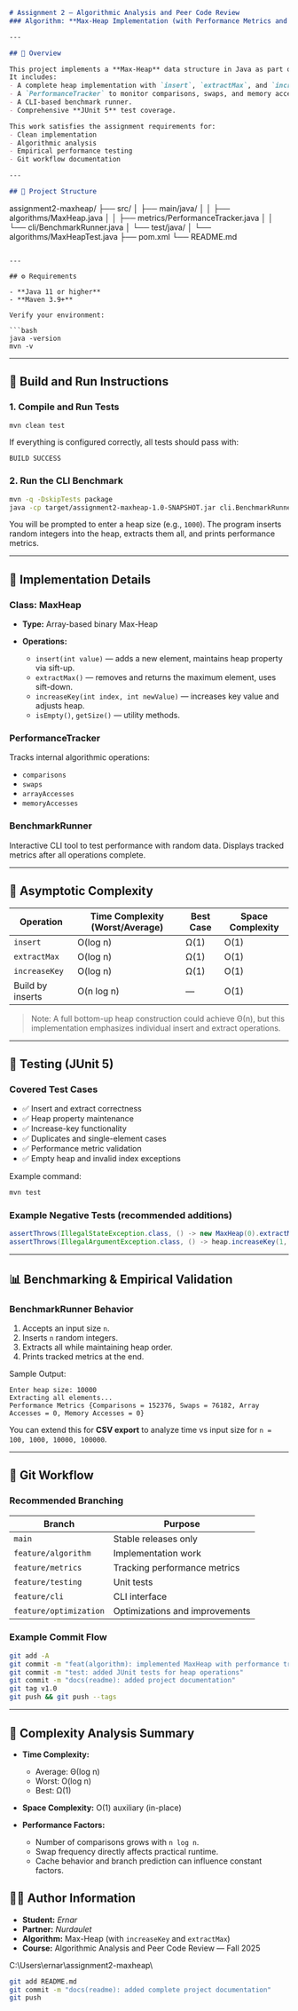 
```markdown
# Assignment 2 – Algorithmic Analysis and Peer Code Review  
### Algorithm: **Max-Heap Implementation (with Performance Metrics and CLI Benchmark)**

---

## 📘 Overview

This project implements a **Max-Heap** data structure in Java as part of **Assignment 2**.  
It includes:
- A complete heap implementation with `insert`, `extractMax`, and `increaseKey`.
- A `PerformanceTracker` to monitor comparisons, swaps, and memory accesses.
- A CLI-based benchmark runner.
- Comprehensive **JUnit 5** test coverage.

This work satisfies the assignment requirements for:
- Clean implementation
- Algorithmic analysis
- Empirical performance testing
- Git workflow documentation

---

## 📁 Project Structure

```

assignment2-maxheap/
├── src/
│   ├── main/java/
│   │   ├── algorithms/MaxHeap.java
│   │   ├── metrics/PerformanceTracker.java
│   │   └── cli/BenchmarkRunner.java
│   └── test/java/
│       └── algorithms/MaxHeapTest.java
├── pom.xml
└── README.md

````

---

## ⚙️ Requirements

- **Java 11 or higher**
- **Maven 3.9+**

Verify your environment:

```bash
java -version
mvn -v
````

---

## 🧩 Build and Run Instructions

### 1. Compile and Run Tests

```bash
mvn clean test
```

If everything is configured correctly, all tests should pass with:

```
BUILD SUCCESS
```

### 2. Run the CLI Benchmark

```bash
mvn -q -DskipTests package
java -cp target/assignment2-maxheap-1.0-SNAPSHOT.jar cli.BenchmarkRunner
```

You will be prompted to enter a heap size (e.g., `1000`).
The program inserts random integers into the heap, extracts them all, and prints performance metrics.

---

## 🧮 Implementation Details

### **Class: MaxHeap**

* **Type:** Array-based binary Max-Heap
* **Operations:**

    * `insert(int value)` — adds a new element, maintains heap property via sift-up.
    * `extractMax()` — removes and returns the maximum element, uses sift-down.
    * `increaseKey(int index, int newValue)` — increases key value and adjusts heap.
    * `isEmpty()`, `getSize()` — utility methods.

### **PerformanceTracker**

Tracks internal algorithmic operations:

* `comparisons`
* `swaps`
* `arrayAccesses`
* `memoryAccesses`

### **BenchmarkRunner**

Interactive CLI tool to test performance with random data.
Displays tracked metrics after all operations complete.

---

## 🧠 Asymptotic Complexity

| Operation        | Time Complexity (Worst/Average) | Best Case | Space Complexity |
| ---------------- | ------------------------------- | --------- | ---------------- |
| `insert`         | O(log n)                        | Ω(1)      | O(1)             |
| `extractMax`     | O(log n)                        | Ω(1)      | O(1)             |
| `increaseKey`    | O(log n)                        | Ω(1)      | O(1)             |
| Build by inserts | O(n log n)                      | —         | O(1)             |

> Note: A full bottom-up heap construction could achieve Θ(n), but this implementation emphasizes individual insert and extract operations.

---

## 🧪 Testing (JUnit 5)

### Covered Test Cases

* ✅ Insert and extract correctness
* ✅ Heap property maintenance
* ✅ Increase-key functionality
* ✅ Duplicates and single-element cases
* ✅ Performance metric validation
* ✅ Empty heap and invalid index exceptions

Example command:

```bash
mvn test
```

### Example Negative Tests (recommended additions)

```java
assertThrows(IllegalStateException.class, () -> new MaxHeap(0).extractMax());
assertThrows(IllegalArgumentException.class, () -> heap.increaseKey(1, -10));
```

---

## 📊 Benchmarking & Empirical Validation

### BenchmarkRunner Behavior

1. Accepts an input size `n`.
2. Inserts `n` random integers.
3. Extracts all while maintaining heap order.
4. Prints tracked metrics at the end.

Sample Output:

```
Enter heap size: 10000
Extracting all elements...
Performance Metrics {Comparisons = 152376, Swaps = 76182, Array Accesses = 0, Memory Accesses = 0}
```

You can extend this for **CSV export** to analyze time vs input size for `n = 100, 1000, 10000, 100000`.

---

## 🧭 Git Workflow

### Recommended Branching

| Branch                 | Purpose                        |
| ---------------------- | ------------------------------ |
| `main`                 | Stable releases only           |
| `feature/algorithm`    | Implementation work            |
| `feature/metrics`      | Tracking performance metrics   |
| `feature/testing`      | Unit tests                     |
| `feature/cli`          | CLI interface                  |
| `feature/optimization` | Optimizations and improvements |

### Example Commit Flow

```bash
git add -A
git commit -m "feat(algorithm): implemented MaxHeap with performance tracking"
git commit -m "test: added JUnit tests for heap operations"
git commit -m "docs(readme): added project documentation"
git tag v1.0
git push && git push --tags
```

---

## 🧾 Complexity Analysis Summary

* **Time Complexity:**

    * Average: Θ(log n)
    * Worst: O(log n)
    * Best: Ω(1)
* **Space Complexity:** O(1) auxiliary (in-place)
* **Performance Factors:**

    * Number of comparisons grows with `n log n`.
    * Swap frequency directly affects practical runtime.
    * Cache behavior and branch prediction can influence constant factors.


## 🧑‍💻 Author Information

* **Student:** *Ernar*
* **Partner:** *Nurdaulet*
* **Algorithm:** Max-Heap (with `increaseKey` and `extractMax`)
* **Course:** Algorithmic Analysis and Peer Code Review — Fall 2025



C:\Users\ernar\assignment2-maxheap\

```bash
git add README.md
git commit -m "docs(readme): added complete project documentation"
git push
````
